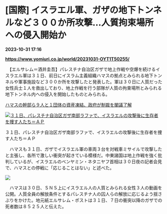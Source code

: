 # [国際] イスラエル軍、ガザの地下トンネルなど３００か所攻撃…人質拘束場所への侵入開始か

**2023-10-31 17:16**

**https://www.yomiuri.co.jp/world/20231031-OYT1T50255/**

　【エルサレム＝酒井圭吾】パレスチナ自治区ガザで地上作戦や空爆を続けるイスラエル軍は３１日、前日にイスラム主義組織ハマスの拠点とみられる地下トンネルや軍事施設など３００か所を攻撃したと発表した。軍は３０日に人質だった女性兵士１人を救出しており、地上作戦を行う部隊が人質の拘束場所とみられる地下トンネル内への侵入を開始したものとみられる。

[ハマスの幹部ら９人と１団体の資産凍結、政府が制裁を閣議了解](https://www.yomiuri.co.jp/politics/20231031-OYT1T50090/)

[![３１日、パレスチナ自治区ガザ南部ラファで、イスラエルの攻撃後に生存者を捜す人たち＝ＡＰ](https://www.yomiuri.co.jp/media/2023/11/20231101-OYT1I50043-1.jpg)](https://www.yomiuri.co.jp/pluralphoto/20231101-OYT1I50043/)

３１日、パレスチナ自治区ガザ南部ラファで、イスラエルの攻撃後に生存者を捜す人たち＝ＡＰ

　ハマスも３１日、ガザでイスラエル軍の車両３台を対戦車ミサイルで攻撃したと主張し、各所で激しい衝突が起きている模様だ。中東諸国は地上作戦を強く批判しているが、イスラエルのベンヤミン・ネタニヤフ首相は３０日夜の記者会見で、ハマスとの停戦に「応じることはない」と述べた。

[![](https://www.yomiuri.co.jp/media/2023/11/20231101-OYT1I50044-1.jpg)](https://www.yomiuri.co.jp/pluralphoto/20231101-OYT1I50044/)

　ハマスは３０日、ＳＮＳ上にイスラエル人の人質とみられる女性３人の動画を公開。人質全員の解放条件とするパレスチナ人の囚人らの解放に応じるよう揺さぶりをかけた。地元紙エルサレム・ポストは３１日、７日の衝突以降のガザでの死者数は８５２５人と伝えた。